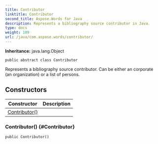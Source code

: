 ```yaml
---
title: Contributor
linktitle: Contributor
second_title: Aspose.Words for Java
description: Represents a bibliography source contributor in Java.
type: docs
weight: 109
url: /java/com.aspose.words/contributor/
---
```


**Inheritance:**
java.lang.Object
```
public abstract class Contributor
```

Represents a bibliography source contributor. Can be either an corporate (an organization) or a list of persons.
## Constructors

| Constructor | Description |
| --- | --- |
| [Contributor()](#Contributor) |  |
### Contributor() {#Contributor}
```
public Contributor()
```


